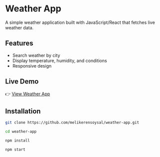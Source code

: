 # Weather App

A simple weather application built with JavaScript/React that fetches live weather data.

## Features
- Search weather by city
- Display temperature, humidity, and conditions
- Responsive design

## Live Demo
👉 [View Weather App](https://weather-app-pied-sigma-60.vercel.app/)

## Installation
```bash
git clone https://github.com/melikerensoysal/weather-app.git

cd weather-app

npm install

npm start